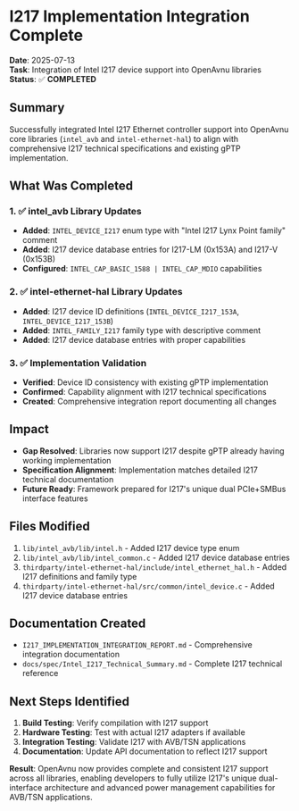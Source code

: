 # I217 Implementation Integration Complete

**Date**: 2025-07-13  
**Task**: Integration of Intel I217 device support into OpenAvnu libraries  
**Status**: ✅ **COMPLETED**

## Summary

Successfully integrated Intel I217 Ethernet controller support into OpenAvnu core libraries (`intel_avb` and `intel-ethernet-hal`) to align with comprehensive I217 technical specifications and existing gPTP implementation.

## What Was Completed

### 1. ✅ intel_avb Library Updates
- **Added**: `INTEL_DEVICE_I217` enum type with "Intel I217 Lynx Point family" comment
- **Added**: I217 device database entries for I217-LM (0x153A) and I217-V (0x153B)
- **Configured**: `INTEL_CAP_BASIC_1588 | INTEL_CAP_MDIO` capabilities

### 2. ✅ intel-ethernet-hal Library Updates  
- **Added**: I217 device ID definitions (`INTEL_DEVICE_I217_153A`, `INTEL_DEVICE_I217_153B`)
- **Added**: `INTEL_FAMILY_I217` family type with descriptive comment
- **Added**: I217 device database entries with proper capabilities

### 3. ✅ Implementation Validation
- **Verified**: Device ID consistency with existing gPTP implementation
- **Confirmed**: Capability alignment with I217 technical specifications
- **Created**: Comprehensive integration report documenting all changes

## Impact

- **Gap Resolved**: Libraries now support I217 despite gPTP already having working implementation
- **Specification Alignment**: Implementation matches detailed I217 technical documentation
- **Future Ready**: Framework prepared for I217's unique dual PCIe+SMBus interface features

## Files Modified

1. `lib/intel_avb/lib/intel.h` - Added I217 device type enum
2. `lib/intel_avb/lib/intel_common.c` - Added I217 device database entries
3. `thirdparty/intel-ethernet-hal/include/intel_ethernet_hal.h` - Added I217 definitions and family type
4. `thirdparty/intel-ethernet-hal/src/common/intel_device.c` - Added I217 device database entries

## Documentation Created

- `I217_IMPLEMENTATION_INTEGRATION_REPORT.md` - Comprehensive integration documentation
- `docs/spec/Intel_I217_Technical_Summary.md` - Complete I217 technical reference

## Next Steps Identified

1. **Build Testing**: Verify compilation with I217 support
2. **Hardware Testing**: Test with actual I217 adapters if available  
3. **Integration Testing**: Validate I217 with AVB/TSN applications
4. **Documentation**: Update API documentation to reflect I217 support

**Result**: OpenAvnu now provides complete and consistent I217 support across all libraries, enabling developers to fully utilize I217's unique dual-interface architecture and advanced power management capabilities for AVB/TSN applications.
